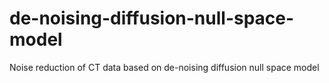 # de-noising-diffusion-null-space-model
Noise reduction of CT data based on de-noising diffusion null space model
